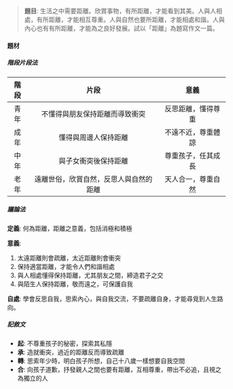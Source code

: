 > **題目**:
> 生活之中需要距離。欣賞事物，有所距離，才能看到其美。人與人相處，有所距離，才能相互尊重。人與自然也要所距離，才能相處和諧。人與內心也有有所距離，才能為之良好發展。試以「距離」為題寫作文一篇。

#### 題材
##### 階段片段法
| 階段 | 片段 | 意義 |
| :--: | :--:| :--: |
| 青年 | 不懂得與朋友保持距離而導致衝突 | 反思距離，懂得尊重 |
| 成年 | 懂得與周邊人保持距離 | 不遠不近，尊重體諒 |
| 中年 | 與子女衝突後保持距離 | 尊重孩子，任其成長 |
| 老年 | 遠離世俗，欣賞自然，反思人與自然的距離 | 天人合一，尊重自然 |

##### 議論法
**定義**: 何為距離，距離之意義，包括消極和積極

**意義**:
1. 太遠距離則會疏離，太近距離則會衝突
2. 保持適當距離，才能令人們和諧相處
3. 與人相處懂得保持距離，尤其朋友之間，締造君子之交
4. 與陌生人保持距離，敬而遠之，可保護自我

**自處**:
學會反思自我，思索內心，與自我交流，不要疏離自身，才能尋覓到人生路向。

##### 記敘文
- **起**: 不尊重孩子的秘密，探索其私隱
- **承**: 造就衝突，過近的距離反而導致疏離
- **轉**: 思索年少時，明白孩子所想，自己十八歲一樣想要自我空間
- **合**: 向孩子道歉，抒發親人之間也要有距離，互相尊重，帶出不必追，且視之為獨立的人
